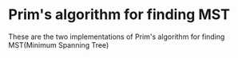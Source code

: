 # Prim's algorithm for finding MST
These are the two implementations of Prim's algorithm for finding MST(Minimum Spanning Tree)